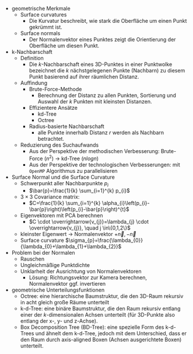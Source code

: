 - geometrische Merkmale 
	- Surface curvatures 
		- Die Kurvatur beschreibt, wie stark die Oberfläche um einen Punkt gekrümmt ist. 
	- Surface normals 
		- Der Normalenvektor eines Punktes zeigt die Orientierung der Oberfläche um diesen Punkt. 
- k-Nachbarschaft 
	- Definition 
		- Die $k$-Nachbarschaft eines 3D-Punktes in einer Punktwolke bezeichnet die $k$ nächstgelegenen Punkte (Nachbarn) zu diesem Punkt basierend auf ihrer räumlichen Distanz. 
	- Auffindung 
		- Brute-Force-Methode 
			- Berechnung der Distanz zu allen Punkten, Sortierung und Auswahl der $k$ Punkten mit kleinsten Distanzen. 
		- Effizientere Ansätze 
			- kd-Tree 
			- Octree 
		- Radius-basierte Nachbarschaft 
			- alle Punkte innerhalb Distanz $r$ werden als Nachbarn betrachtet. 
	- Reduzierung des Suchaufwands 
		- Aus der Perspektive der methodischen Verbesserung: Brute-Force ($n^2$) $\rightarrow$ kd-Tree ($nlog{n}$) 
		- Aus der Perspektive der technologischen Verbesserungen: mit `OpenMP` Algorithmus zu parallelisieren 
- Surface Normal und die Surface Curvature 
	- Schwerpunkt aller Nachbarpunkte $p_{i}$ 
		- $\bar{p}=\frac{1}{k} \sum_{i=1}^{k} p_{i}$ 
	- $3 \times 3$ Covariance matrix: 
		- $C=\frac{1}{k} \sum_{i=1}^{k} \alpha_{i}\left(p_{i}-\bar{p}\right)\left(p_{i}-\bar{p}\right)^{t}$ 
	- Eigenvektoren mit PCA berechnen 
		- $C \cdot \overrightarrow{v_{j}}=\lambda_{j} \cdot \overrightarrow{v_{j}}, \quad j \in\{0,1,2\}$ 
	- kleinster Eigenwert $\rightarrow$ Normalenvektor $+\vec{n}, -\vec{n}$ 
	- Surface curvature $\sigma_{p}=\frac{\lambda_{0}}{\lambda_{0}+\lambda_{1}+\lambda_{2}}$ 
- Problem bei der Normalen 
	- Rauschen 
	- Ungleichmäßige Punktdichte 
	- Unklarheit der Ausrichtung von Normalenvektoren 
		- Lösung: Richtungsvektor zur Kamera berechnen, Normalenvektor ggf. invertieren 
- geometrische Unterteilungsfunktionen 
	- Octree: eine hierarchische Baumstruktur, die den 3D-Raum rekursiv in acht gleich große Räume unterteilt 
	- k-d-Tree: eine binäre Baumstruktur, die den Raum rekursiv entlang einer der $k$-dimensionalen Achsen unterteilt (für 3D-Punkte also entlang der x-, y- und z-Achse). 
	- Box Decomposition Tree (BD-Tree): eine spezielle Form des k-d-Trees und ähnelt dem k-d-Tree, jedoch mit dem Unterschied, dass er den Raum durch axis-aligned Boxen (Achsen ausgerichtete Boxen) unterteilt. 